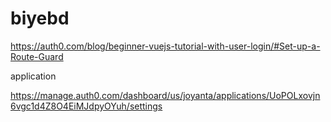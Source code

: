 # biyebd

https://auth0.com/blog/beginner-vuejs-tutorial-with-user-login/#Set-up-a-Route-Guard

application

https://manage.auth0.com/dashboard/us/joyanta/applications/UoPOLxovjn6vgc1d4Z8O4EiMJdpyOYuh/settings
